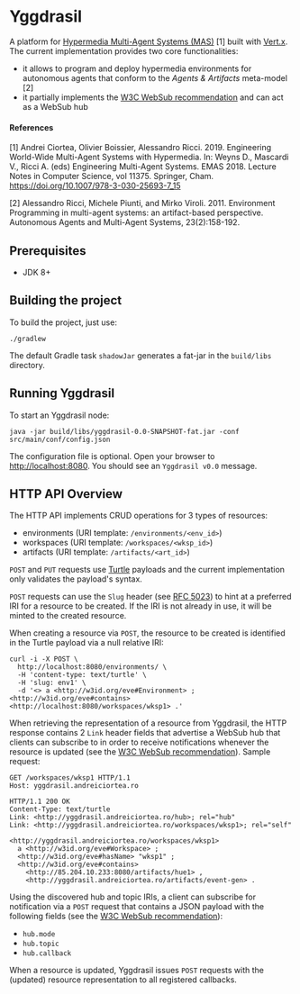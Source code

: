 # Yggdrasil

A platform for [Hypermedia Multi-Agent Systems (MAS)](https://hyperagents.org/) [1] built with
[Vert.x](https://vertx.io/). The current implementation provides two core functionalities:

* it allows to program and deploy hypermedia environments for autonomous agents that conform to the
  _Agents & Artifacts_ meta-model [2]
* it partially implements the [W3C WebSub recommendation](https://www.w3.org/TR/2018/REC-websub-20180123/)
  and can act as a WebSub hub

#### References

[1] Andrei Ciortea, Olivier Boissier, Alessandro Ricci. 2019. Engineering World-Wide Multi-Agent Systems
with Hypermedia. In: Weyns D., Mascardi V., Ricci A. (eds) Engineering Multi-Agent Systems. EMAS 2018.
Lecture Notes in Computer Science, vol 11375. Springer, Cham. https://doi.org/10.1007/978-3-030-25693-7_15

[2] Alessandro Ricci, Michele Piunti, and Mirko Viroli. 2011. Environment Programming in multi-agent
systems: an artifact-based perspective. Autonomous Agents and Multi-Agent Systems, 23(2):158-192.


## Prerequisites

* JDK 8+


## Building the project

To build the project, just use:

```shell
./gradlew
```

The default Gradle task `shadowJar` generates a fat-jar in the `build/libs` directory.


## Running Yggdrasil

To start an Yggdrasil node:

```shell
java -jar build/libs/yggdrasil-0.0-SNAPSHOT-fat.jar -conf src/main/conf/config.json
```

The configuration file is optional. Open your browser to
[http://localhost:8080](http://localhost:8080). You should see an `Yggdrasil v0.0` message.


## HTTP API Overview

The HTTP API implements CRUD operations for 3 types of resources:

* environments (URI template: `/environments/<env_id>`)
* workspaces (URI template: `/workspaces/<wksp_id>`)
* artifacts (URI template: `/artifacts/<art_id>`)

`POST` and `PUT` requests use [Turtle](http://www.w3.org/TR/2014/REC-turtle-20140225/) payloads
and the current implementation only validates the payload's syntax.

`POST` requests can use the `Slug` header (see [RFC 5023](https://tools.ietf.org/html/rfc5023#section-9.7))
to hint at a preferred IRI for a resource to be created. If the IRI is not already in use, it will
be minted to the created resource.

When creating a resource via `POST`, the resource to be created is identified in the Turtle payload
via a null relative IRI:

```shell
curl -i -X POST \
  http://localhost:8080/environments/ \
  -H 'content-type: text/turtle' \
  -H 'slug: env1' \
  -d '<> a <http://w3id.org/eve#Environment> ;
<http://w3id.org/eve#contains> <http://localhost:8080/workspaces/wksp1> .'
```

When retrieving the representation of a resource from Yggdrasil, the HTTP response contains 2 `Link`
header fields that advertise a WebSub hub that clients can subscribe to in order to receive
notifications whenever the resource is updated (see the
[W3C WebSub recommendation](https://www.w3.org/TR/2018/REC-websub-20180123/)).
Sample request:

```shell
GET /workspaces/wksp1 HTTP/1.1
Host: yggdrasil.andreiciortea.ro

HTTP/1.1 200 OK
Content-Type: text/turtle
Link: <http://yggdrasil.andreiciortea.ro/hub>; rel="hub"
Link: <http://yggdrasil.andreiciortea.ro/workspaces/wksp1>; rel="self"

<http://yggdrasil.andreiciortea.ro/workspaces/wksp1>
  a <http://w3id.org/eve#Workspace> ;
  <http://w3id.org/eve#hasName> "wksp1" ;
  <http://w3id.org/eve#contains>
    <http://85.204.10.233:8080/artifacts/hue1> ,
    <http://yggdrasil.andreiciortea.ro/artifacts/event-gen> .
```

Using the discovered hub and topic IRIs, a client can subscribe for notification via a `POST` request
that contains a JSON payload with the following fields (see the
[W3C WebSub recommendation](https://www.w3.org/TR/2018/REC-websub-20180123/)):

 * `hub.mode`
 * `hub.topic`
 * `hub.callback`

When a resource is updated, Yggdrasil issues `POST` requests with the (updated) resource
representation to all registered callbacks.

